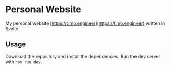 # Personal Website

My personal website [https://timo.engineer](https://timo.engineer) written in Svelte.

## Usage

Download the repository and install the dependencies. Run the dev server with `npm run dev`.